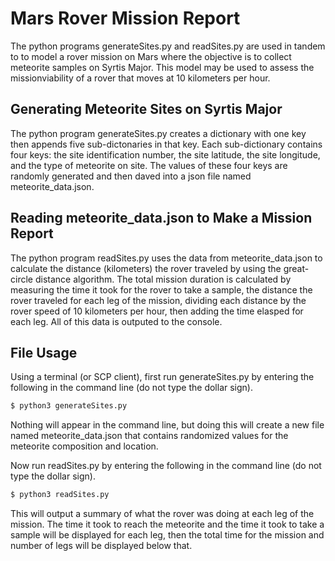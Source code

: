 # Mars Rover Mission Report

The python programs generateSites.py and readSites.py are used in tandem to to model a rover mission on Mars where the objective is to collect meteorite samples on Syrtis Major. This model may be used to assess the missionviability of a rover that moves at 10 kilometers per hour.

## Generating Meteorite Sites on Syrtis Major

The python program generateSites.py creates a dictionary with one key then appends five sub-dictonaries in that key. Each sub-dictionary contains four keys: the site identification number, the site latitude, the site longitude, and the type of meteorite on site. The values of these four keys are randomly generated and then daved into a json file named meteorite_data.json.

## Reading meteorite_data.json to Make a Mission Report

The python program readSites.py uses the data from meteorite_data.json to calculate the distance (kilometers) the rover traveled by using the great-circle distance algorithm. The total mission duration is calculated by measuring the time it took for the rover to take a sample, the distance the rover traveled for each leg of the mission, dividing each distance by the rover speed of 10 kilometers per hour, then adding the time elasped for each leg. All of this data is outputed to the console.

## File Usage

Using a terminal (or SCP client), first run generateSites.py by entering the following in the command line (do not type the dollar sign).

```bash
$ python3 generateSites.py
```
Nothing will appear in the command line, but doing this will create a new file named meteorite_data.json that contains randomized values for the meteorite composition and location.

Now run readSites.py by entering the following in the command line (do not type the dollar sign).

```bash
$ python3 readSites.py
```
This will output a summary of what the rover was doing at each leg of the mission. The time it took to reach the meteorite and the time it took to take a sample will be displayed for each leg, then the total time for the mission and number of legs will be displayed below that. 
